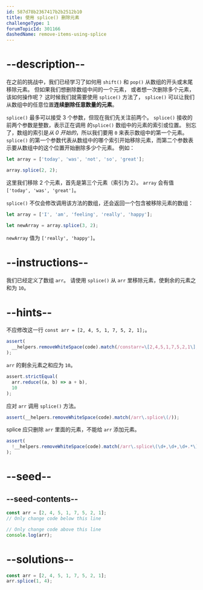 ```yaml
---
id: 587d78b2367417b2b2512b10
title: 使用 splice() 删除元素
challengeType: 1
forumTopicId: 301166
dashedName: remove-items-using-splice
---
```


# --description--

在之前的挑战中，我们已经学习了如何用 `shift()` 和 `pop()` 从数组的开头或末尾移除元素。 但如果我们想删除数组中间的一个元素， 或者想一次删除多个元素，该如何操作呢？ 这时候我们就需要使用 `splice()` 方法了， `splice()` 可以让我们从数组中的任意位置**连续删除任意数量的元素**。

`splice()` 最多可以接受 3 个参数，但现在我们先关注前两个。 `splice()` 接收的前两个参数是整数，表示正在调用 的`splice()` 数组中的元素的索引或位置。 别忘了，数组的索引是*从 0 开始的*，所以我们要用 `0` 来表示数组中的第一个元素。 `splice()` 的第一个参数代表从数组中的哪个索引开始移除元素，而第二个参数表示要从数组中的这个位置开始删除多少个元素。 例如：

```js
let array = ['today', 'was', 'not', 'so', 'great'];

array.splice(2, 2);
```

这里我们移除 2 个元素，首先是第三个元素（索引为 2）。 `array` 会有值 `['today', 'was', 'great']`。

`splice()` 不仅会修改调用该方法的数组，还会返回一个包含被移除元素的数组：

```js
let array = ['I', 'am', 'feeling', 'really', 'happy'];

let newArray = array.splice(3, 2);
```

`newArray` 值为 `['really', 'happy']`。

# --instructions--

我们已经定义了数组 `arr`。 请使用 `splice()` 从 `arr` 里移除元素，使剩余的元素之和为 `10`。

# --hints--

不应修改这一行 `const arr = [2, 4, 5, 1, 7, 5, 2, 1];`。

```js
assert(
  __helpers.removeWhiteSpace(code).match(/constarr=\[2,4,5,1,7,5,2,1\];?/)
);
```

`arr` 的剩余元素之和应为 `10`。

```js
assert.strictEqual(
  arr.reduce((a, b) => a + b),
  10
);
```

应对 `arr` 调用 `splice()` 方法。

```js
assert(__helpers.removeWhiteSpace(code).match(/arr\.splice\(/));
```

splice 应只删除 `arr` 里面的元素，不能给 `arr` 添加元素。

```js
assert(
  !__helpers.removeWhiteSpace(code).match(/arr\.splice\(\d+,\d+,\d+.*\)/g)
);
```

# --seed--

## --seed-contents--

```js
const arr = [2, 4, 5, 1, 7, 5, 2, 1];
// Only change code below this line

// Only change code above this line
console.log(arr);
```

# --solutions--

```js
const arr = [2, 4, 5, 1, 7, 5, 2, 1];
arr.splice(1, 4);
```
